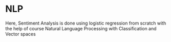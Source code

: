 # NLP

Here, Sentiment Analysis is done using logistic regression from scratch with the help of course Natural Language Processing with Classification and Vector spaces
